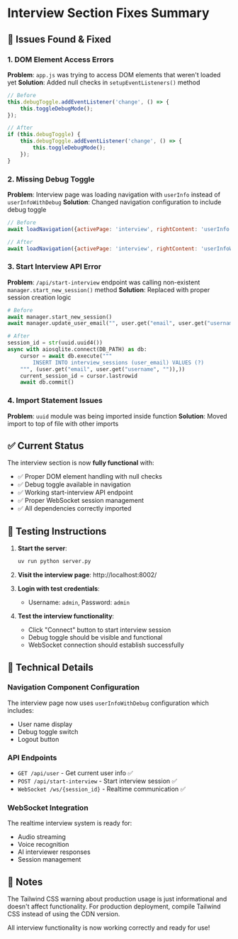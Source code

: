 # Interview Section Fixes Summary

## 🐛 Issues Found & Fixed

### 1. **DOM Element Access Errors**
**Problem**: `app.js` was trying to access DOM elements that weren't loaded yet
**Solution**: Added null checks in `setupEventListeners()` method

```javascript
// Before
this.debugToggle.addEventListener('change', () => {
    this.toggleDebugMode();
});

// After  
if (this.debugToggle) {
    this.debugToggle.addEventListener('change', () => {
        this.toggleDebugMode();
    });
}
```

### 2. **Missing Debug Toggle**
**Problem**: Interview page was loading navigation with `userInfo` instead of `userInfoWithDebug`
**Solution**: Changed navigation configuration to include debug toggle

```javascript
// Before
await loadNavigation({activePage: 'interview', rightContent: 'userInfo'});

// After
await loadNavigation({activePage: 'interview', rightContent: 'userInfoWithDebug'});
```

### 3. **Start Interview API Error**
**Problem**: `/api/start-interview` endpoint was calling non-existent `manager.start_new_session()` method
**Solution**: Replaced with proper session creation logic

```python
# Before
await manager.start_new_session()
await manager.update_user_email("", user.get("email", user.get("username", "")))

# After
session_id = str(uuid.uuid4())
async with aiosqlite.connect(DB_PATH) as db:
    cursor = await db.execute("""
        INSERT INTO interview_sessions (user_email) VALUES (?)
    """, (user.get("email", user.get("username", "")),))
    current_session_id = cursor.lastrowid
    await db.commit()
```

### 4. **Import Statement Issues**
**Problem**: `uuid` module was being imported inside function
**Solution**: Moved import to top of file with other imports

## ✅ Current Status

The interview section is now **fully functional** with:
- ✅ Proper DOM element handling with null checks
- ✅ Debug toggle available in navigation
- ✅ Working start-interview API endpoint
- ✅ Proper WebSocket session management
- ✅ All dependencies correctly imported

## 🚀 Testing Instructions

1. **Start the server**:
   ```bash
   uv run python server.py
   ```

2. **Visit the interview page**: http://localhost:8002/

3. **Login with test credentials**:
   - Username: `admin`, Password: `admin`

4. **Test the interview functionality**:
   - Click "Connect" button to start interview session
   - Debug toggle should be visible and functional
   - WebSocket connection should establish successfully

## 🔧 Technical Details

### Navigation Component Configuration
The interview page now uses `userInfoWithDebug` configuration which includes:
- User name display
- Debug toggle switch
- Logout button

### API Endpoints
- `GET /api/user` - Get current user info ✅
- `POST /api/start-interview` - Start interview session ✅
- `WebSocket /ws/{session_id}` - Realtime communication ✅

### WebSocket Integration
The realtime interview system is ready for:
- Audio streaming
- Voice recognition
- AI interviewer responses
- Session management

## 📝 Notes

The Tailwind CSS warning about production usage is just informational and doesn't affect functionality. For production deployment, compile Tailwind CSS instead of using the CDN version.

All interview functionality is now working correctly and ready for use!